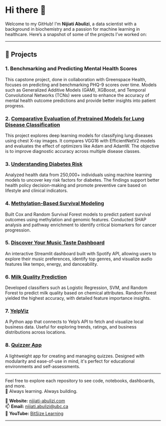 # Hi there 👋

Welcome to my GitHub! I'm **Nijiati Abulizi**, a data scientist with a background in biochemistry and a passion for machine learning in healthcare. Here’s a snapshot of some of the projects I’ve worked on:

---

## 🔬 Projects

### 1. **Benchmarking and Predicting Mental Health Scores**
This capstone project, done in collaboration with Greenspace Health, focuses on predicting and benchmarking PHQ-9 scores over time. Models such as Generalized Additive Models (GAM), XGBoost, and Temporal Convolutional Networks (TCNs) were used to enhance the accuracy of mental health outcome predictions and provide better insights into patient progress.

### 2. [**Comparative Evaluation of Pretrained Models for Lung Disease Classification**](https://github.com/nijiati-abulizi/cnn_lung_disease)
This project explores deep learning models for classifying lung diseases using chest X-ray images. It compares VGG16 with EfficientNetV2 models and evaluates the effect of optimizers like Adam and AdamW. The objective is to improve diagnostic accuracy across multiple disease classes.

### 3. [**Understanding Diabetes Risk**](https://github.com/nijiati-abulizi/diabetes_prediction)
Analyzed health data from 250,000+ individuals using machine learning models to uncover key risk factors for diabetes. The findings support better health policy decision-making and promote preventive care based on lifestyle and clinical indicators.

### 4. [**Methylation-Based Survival Modeling**](https://github.com/nijiati-abulizi/Glioma)
Built Cox and Random Survival Forest models to predict patient survival outcomes using methylation and genomic features. Conducted SHAP analysis and pathway enrichment to identify critical biomarkers for cancer progression.

### 5. [**Discover Your Music Taste Dashboard**](https://github.com/nijiati-abulizi/spotify_dashboard)
An interactive Streamlit dashboard built with Spotify API, allowing users to explore their music preferences, identify top genres, and visualize audio features like tempo, energy, and danceability.

### 6. [**Milk Quality Prediction**](https://github.com/nijiati-abulizi/milk_quality_prediction)
Developed classifiers such as Logistic Regression, SVM, and Random Forest to predict milk quality based on chemical attributes. Random Forest yielded the highest accuracy, with detailed feature importance insights.

### 7. [**YelpViz**](https://github.com/nijiati-abulizi/yelp_api_wrapper)
A Python app that connects to Yelp’s API to fetch and visualize local business data. Useful for exploring trends, ratings, and business distributions across locations.

### 8. [**Quizzer App**](https://github.com/nijiati-abulizi/Quizzer)
A lightweight app for creating and managing quizzes. Designed with modularity and ease-of-use in mind, it's perfect for educational environments and self-assessments.

---

Feel free to explore each repository to see code, notebooks, dashboards, and more.  
🧠 Always learning. Always building.

🔗 **Website:** [nijiati-abulizi.com](https://nijiati-abulizi.com)  
📫 **Email:** nijiati.abulizi@ubc.ca  
🎥 **YouTube:** [BitSize Learning](https://www.youtube.com/@LearnBitSize)

---
